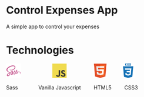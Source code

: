 
<h1>Control Expenses App</h1>

<p>A simple app to control your expenses</p>

<h1>Technologies</h1>
<div>
  
  <img src="https://github.com/devicons/devicon/blob/master/icons/sass/sass-original.svg" title="Sass" alt="Sass" width="40" height="40"/>&nbsp;&ensp;&ensp;&ensp;&ensp;&ensp;&ensp;&ensp;&ensp;&ensp;&ensp;&ensp;
  <img src="https://github.com/devicons/devicon/blob/master/icons/javascript/javascript-original.svg" title="Vanilla JavaScript" alt="JavaScript" width="40" height="40"/>&nbsp;&ensp;&ensp;&ensp;&ensp;&ensp;&ensp;&ensp;&ensp;&ensp;
  <img src="https://github.com/devicons/devicon/blob/master/icons/html5/html5-original.svg" title="HTML5" alt="HTML" width="40" height="40"/>&nbsp;&ensp;&ensp;&ensp;&ensp;
  <img src="https://github.com/devicons/devicon/blob/master/icons/css3/css3-plain-wordmark.svg"  title="CSS3" alt="CSS" width="40" height="40"/>&nbsp;&ensp;&ensp;&ensp;&ensp;&ensp;
</div>
<div>
  <span>Sass</span>&ensp;&ensp;&ensp;&ensp;&ensp;&ensp;&ensp;&ensp;<span>Vanilla Javascript</span>&ensp;&ensp;&ensp;&ensp;&ensp;<span>HTML5</span>&ensp;&ensp;&ensp;&ensp;&ensp;<span>CSS3</span>
</div>
